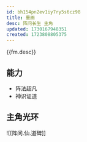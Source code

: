 ```yaml
---
id: bh154pn2ev1iy7ry5s6cz98
title: 墨画
desc: 阵问长生 主角
updated: 1730167948351
created: 1723808805375
---
```


{{fm.desc}}

## 能力

- 阵法超凡
- 神识证道

## 主角光环

![[阵问.仙.道碑]]
